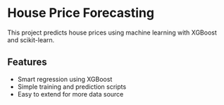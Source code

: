 # House Price Forecasting

This project predicts house prices using machine learning with XGBoost and scikit-learn.

## Features

- Smart regression using XGBoost
- Simple training and prediction scripts
- Easy to extend for more data source 

